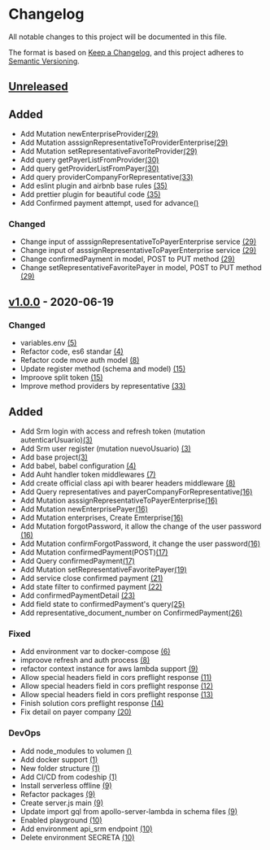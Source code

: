 # Changelog
All notable changes to this project will be documented in this file.

The format is based on [Keep a Changelog](https://keepachangelog.com/en/1.0.0/),
and this project adheres to [Semantic Versioning](https://semver.org/spec/v2.0.0.html).

## [Unreleased]
## Added
- Add Mutation newEnterpriseProvider[(29)]
- Add Mutation asssignRepresentativeToProviderEnterprise[(29)]
- Add Mutation setRepresentativeFavoriteProvider[(29)]
- Add query getPayerListFromProvider[(30)]
- Add query getProviderListFromPayer[(30)]
- Add query providerCompanyForRepresentative[(33)]
- Add eslint plugin and airbnb base rules [(35)]
- Add prettier plugin for beautiful code [(35)]
- Add Confirmed payment attempt, used for advance[()]

### Changed
- Change input of asssignRepresentativeToPayerEnterprise service [(29)]
- Change input of asssignRepresentativeToPayerEnterprise service [(29)]
- Change confirmedPayment in model, POST to PUT method [(29)]
- Change setRepresentativeFavoritePayer in model, POST to PUT method [(29)]

## [v1.0.0] - 2020-06-19

### Changed
- variables.env [(5)]
- Refactor code, es6 standar [(4)]
- Refactor code move auth model [(8)]
- Update register method (schema and model) [(15)]
- Improove split token [(15)]
- Improve method providers by representative [(33)]

## Added
- Add Srm login with access and refresh token (mutation autenticarUsuario)[(3)]
- Add Srm user register (mutation nuevoUsuario) [(3)]
- Add base project[(3)]
- Add babel, babel configuration [(4)]
- Add Auht handler token middlewares [(7)]
- Add create official class api with bearer headers middleware [(8)]
- Add Query representatives and payerCompanyForRepresentative[(16)]
- Add Mutation asssignRepresentativeToPayerEnterprise[(16)]
- Add Mutation newEnterprisePayer[(16)]
- Add Mutation enterprises, Create Emterprise[(16)]
- Add Mutation forgotPassword, it allow the change of the user password [(16)]
- Add Mutation confirmForgotPassword, it change the user password[(16)]
- Add Mutation confirmedPayment(POST)[(17)]
- Add Query confirmedPayment[(17)]
- Add Mutation setRepresentativeFavoritePayer[(19)]
- Add service close confirmed payment [(21)]
- Add state filter to confirmed payment [(22)]
- Add confirmedPaymentDetail [(23)]
- Add field state to confirmedPayment's query[(25)]
- Add representative_document_number on ConfirmedPayment[(26)]

### Fixed
- Add environment var to docker-compose [(6)]
- improove refresh and auth process [(8)]
- refactor context instance for aws lambda support [(9)]
- Allow special headers field in cors preflight response [(11)]
- Allow special headers field in cors preflight response [(12)]
- Allow special headers field in cors preflight response [(13)]
- Finish solution cors preflight response [(14)]
- Fix detail on payer company [(20)]

### DevOps
- Add node_modules to volumen [()]
- Add docker support [(1)]
- New folder structure [(1)]
- Add CI/CD from codeship [(1)]
- Install serverless offline [(9)]
- Refactor packages [(9)]
- Create server.js main [(9)]
- Update import gql from apollo-server-lambda in schema files [(9)]
- Enabled playground [(10)]
- Add environment api_srm endpoint [(10)]
- Delete environment SECRETA [(10)]

[Unreleased]: https://bitbucket.org/cumplo/srm-apollo-server/branches/compare/devel..#diff
[(34)]: https://bitbucket.org/cumplo/srm-apollo-server/pull-requests/34/
[(35)]: https://bitbucket.org/cumplo/srm-apollo-server/pull-requests/35/

[v1.0.0]: https://bitbucket.org/cumplo/api-srm/branch/release/v1.0.0

[(1)]: https://bitbucket.org/cumplo/srm-apollo-server/pull-requests/1/
[(3)]: https://bitbucket.org/cumplo/srm-apollo-server/pull-requests/3/
[(4)]: https://bitbucket.org/cumplo/srm-apollo-server/pull-requests/4/
[(5)]: https://bitbucket.org/cumplo/srm-apollo-server/pull-requests/5/
[(6)]: https://bitbucket.org/cumplo/srm-apollo-server/pull-requests/6/
[(7)]: https://bitbucket.org/cumplo/srm-apollo-server/pull-requests/7/
[(8)]: https://bitbucket.org/cumplo/srm-apollo-server/pull-requests/8/
[(9)]: https://bitbucket.org/cumplo/srm-apollo-server/pull-requests/9/
[(10)]: https://bitbucket.org/cumplo/srm-apollo-server/pull-requests/10/
[(11)]: https://bitbucket.org/cumplo/srm-apollo-server/pull-requests/11/
[(12)]: https://bitbucket.org/cumplo/srm-apollo-server/pull-requests/12/
[(13)]: https://bitbucket.org/cumplo/srm-apollo-server/pull-requests/13/
[(14)]: https://bitbucket.org/cumplo/srm-apollo-server/pull-requests/14/
[(15)]: https://bitbucket.org/cumplo/srm-apollo-server/pull-requests/15/
[(16)]: https://bitbucket.org/cumplo/srm-apollo-server/pull-requests/16/
[(17)]: https://bitbucket.org/cumplo/srm-apollo-server/pull-requests/17/
[(19)]: https://bitbucket.org/cumplo/srm-apollo-server/pull-requests/19/
[(20)]: https://bitbucket.org/cumplo/srm-apollo-server/pull-requests/20/
[(21)]: https://bitbucket.org/cumplo/srm-apollo-server/pull-requests/21/
[(22)]: https://bitbucket.org/cumplo/srm-apollo-server/pull-requests/22/
[(23)]: https://bitbucket.org/cumplo/srm-apollo-server/pull-requests/23/
[(25)]: https://bitbucket.org/cumplo/srm-apollo-server/pull-requests/25/
[(26)]: https://bitbucket.org/cumplo/srm-apollo-server/pull-requests/26/
[(29)]: https://bitbucket.org/cumplo/srm-apollo-server/pull-requests/29/
[(30)]: https://bitbucket.org/cumplo/srm-apollo-server/pull-requests/30/
[(33)]: https://bitbucket.org/cumplo/srm-apollo-server/pull-requests/33/
[()]: https://bitbucket.org/cumplo/srm-apollo-server/pull-requests//
